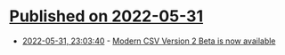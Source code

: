 # [Published on 2022-05-31](index.md)

* [2022-05-31, 23:03:40](https://news.ycombinator.com/item?id=31575962) - [Modern CSV Version 2 Beta is now available](https://www.moderncsv.com/beta/)
